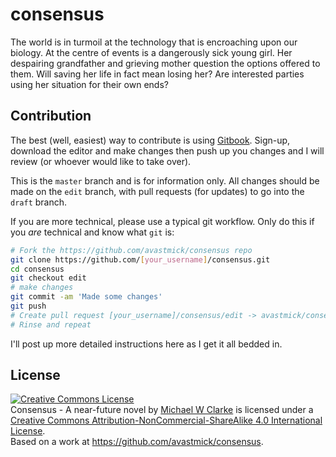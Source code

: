 # consensus 

The world is in turmoil at the technology that is encroaching upon our biology. At the centre of events is a dangerously sick young girl. Her despairing grandfather and grieving mother question the options offered to them. Will saving her life in fact mean losing her? Are interested parties using her situation for their own ends?

## Contribution

The best (well, easiest) way to contribute is using [Gitbook](https://www.gitbook.com/book/avastmick/consensus). Sign-up, download the editor and make changes then push up you changes and I will review (or whoever would like to take over).

This is the `master` branch and is for information only. All changes should be made on the `edit` branch, with pull requests (for updates) to go into the `draft` branch.

If you are more technical, please use a typical git workflow. Only do this if you _are_ technical and know what `git` is:

```bash
# Fork the https://github.com/avastmick/consensus repo
git clone https://github.com/[your_username]/consensus.git
cd consensus
git checkout edit
# make changes
git commit -am 'Made some changes'
git push
# Create pull request [your_username]/consensus/edit -> avastmick/consensus/edit
# Rinse and repeat
```

I'll post up more detailed instructions here as I get it all bedded in.


## License

<a rel="license" href="http://creativecommons.org/licenses/by-nc-sa/4.0/"><img alt="Creative Commons License" style="border-width:0" src="https://i.creativecommons.org/l/by-nc-sa/4.0/80x15.png" /></a><br /><span xmlns:dct="http://purl.org/dc/terms/" href="http://purl.org/dc/dcmitype/Text" property="dct:title" rel="dct:type">Consensus - A near-future novel</span> by <a xmlns:cc="http://creativecommons.org/ns#" href="https://avastmick.io/about/biography/" property="cc:attributionName" rel="cc:attributionURL">Michael W Clarke</a> is licensed under a <a rel="license" href="http://creativecommons.org/licenses/by-nc-sa/4.0/">Creative Commons Attribution-NonCommercial-ShareAlike 4.0 International License</a>.<br />Based on a work at <a xmlns:dct="http://purl.org/dc/terms/" href="https://github.com/avastmick/consensus" rel="dct:source">https://github.com/avastmick/consensus</a>.